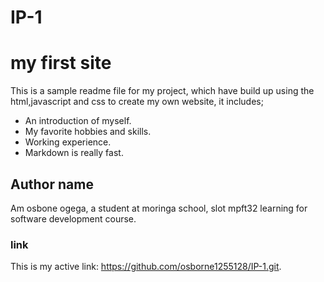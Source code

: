 # IP-1
# my first site

This is a sample readme file for my project, which have build up using the html,javascript and css to create my own website, it includes;

* An introduction of myself.
* My favorite hobbies and skills.
* Working experience.
* Markdown is really fast.
## Author name
Am osbone ogega, a student at moringa school, slot mpft32 learning for software development course.

### link
This is my active link: https://github.com/osborne1255128/IP-1.git.

